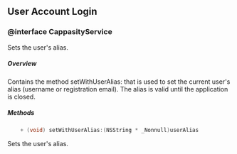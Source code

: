 ## User Account Login
### @interface CappasityService 	 
 
Sets the user's alias.
 
##### Overview 
Contains the method setWithUserAlias: that is used to set the current user's alias (username or registration email). The alias is valid until the application is closed.

##### Methods
```objective-c
    + (void) setWithUserAlias:(NSString * _Nonnull)userAlias
```
Sets the user's alias.


